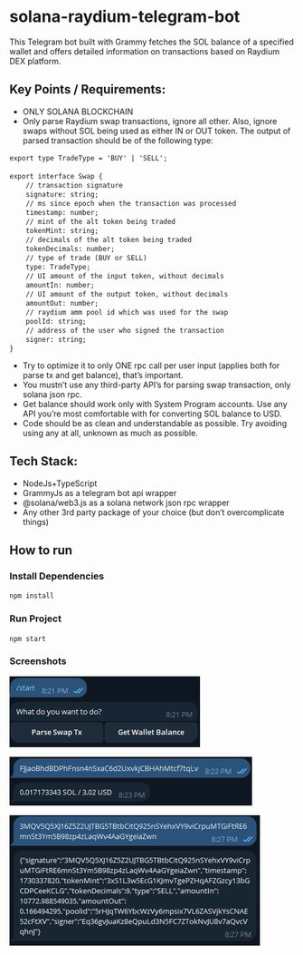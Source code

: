 # solana-raydium-telegram-bot
This Telegram bot built with Grammy fetches the SOL balance of a specified wallet and offers detailed information on transactions based on Raydium DEX platform.

## Key Points / Requirements:

- ONLY SOLANA BLOCKCHAIN
- Only parse Raydium swap transactions, ignore all other. 
Also, ignore swaps without SOL being used as either IN or OUT token.
The output of parsed transaction should be of the following type:

```
export type TradeType = 'BUY' | 'SELL';

export interface Swap {
    // transaction signature
    signature: string;
    // ms since epoch when the transaction was processed
    timestamp: number;
    // mint of the alt token being traded
    tokenMint: string;
    // decimals of the alt token being traded
    tokenDecimals: number;
    // type of trade (BUY or SELL)
    type: TradeType;
    // UI amount of the input token, without decimals
    amountIn: number;
    // UI amount of the output token, without decimals
    amountOut: number;
    // raydium amm pool id which was used for the swap
    poolId: string;
    // address of the user who signed the transaction
    signer: string;
}
```

- Try to optimize it to only ONE rpc call per user input (applies both for parse tx and get balance), that’s important.
- You mustn’t use any third-party API’s for parsing swap transaction, only solana json rpc.
- Get balance should work only with System Program accounts. Use any API you’re most comfortable with for converting SOL balance to USD.
- Code should be as clean and understandable as possible. Try avoiding using any at all, unknown as much as possible.


## Tech Stack:
- NodeJs+TypeScript
- GrammyJs as a telegram bot api wrapper
- @solana/web3.js as a solana network json rpc wrapper
- Any other 3rd party package of your choice (but don’t overcomplicate things)


## How to run

### Install Dependencies
```
npm install
```

### Run Project
```
npm start
```

### Screenshots

![alt text](./image-1.png)

![alt text](./image-2.png)

![alt text](./image-3.png)
